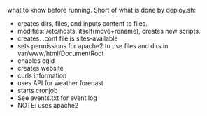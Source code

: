 what to know before running. Short of what is done by deploy.sh:
- creates dirs, files, and inputs content to files. 
- modifies: /etc/hosts, itself(move+rename), creates new scripts.
- creates. .conf file is sites-available
- sets permissions for apache2 to use files and dirs in var/www/html/DocumentRoot
- enables cgid
- creates website
- curls information
- uses API for weather forecast
- starts cronjob
- See events.txt for event log
- NOTE: uses apache2
